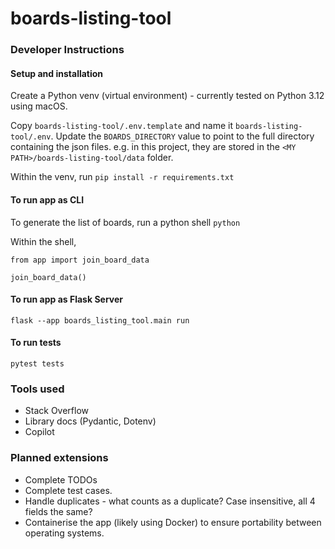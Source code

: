 # boards-listing-tool



### Developer Instructions

#### Setup and installation
Create a Python venv (virtual environment) - currently tested on Python 3.12 using macOS.

Copy `boards-listing-tool/.env.template` and name it `boards-listing-tool/.env`. Update the `BOARDS_DIRECTORY` value to point to the full directory containing the json files. e.g. in this project, they are stored in the `<MY PATH>/boards-listing-tool/data` folder.

Within the venv, run ```pip install -r requirements.txt```

#### To run app as CLI
To generate the list of boards, run a python shell ```python```

Within the shell,

```
from app import join_board_data

join_board_data()
```

#### To run app as Flask Server
```flask --app boards_listing_tool.main run```

#### To run tests
```pytest tests```

### Tools used
* Stack Overflow
* Library docs (Pydantic, Dotenv)
* Copilot


### Planned extensions
* Complete TODOs
* Complete test cases.
* Handle duplicates - what counts as a duplicate? Case insensitive, all 4 fields the same?
* Containerise the app (likely using Docker) to ensure portability between operating systems.
